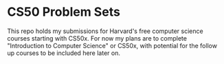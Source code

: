 # CS50 Problem Sets

This repo holds my submissions for Harvard's free computer science courses starting with CS50x. For now my plans are to complete "Introduction to Computer Science" or CS50x, with potential for the follow up courses to be included here later on.
